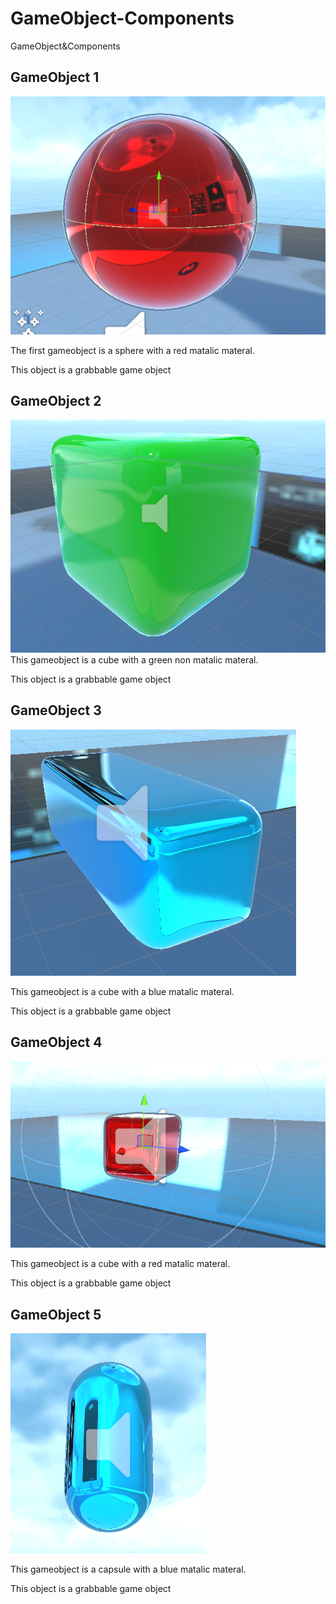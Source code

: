 # GameObject-Components
GameObject&amp;Components


## GameObject 1

![](image.png)

The first gameobject is a sphere with a red matalic materal.

This object is a grabbable game object

## GameObject 2
![alt text](image-1.png)
This gameobject is a cube with a green non matalic materal.

This object is a grabbable game object


## GameObject 3
![alt text](image-2.png)

This gameobject is a cube with a blue matalic materal.

This object is a grabbable game object


## GameObject 4
![alt text](image-3.png)

This gameobject is a cube with a red matalic materal.

This object is a grabbable game object




## GameObject 5
![alt text](image-4.png)

This gameobject is a capsule with a blue matalic materal.

This object is a grabbable game object
